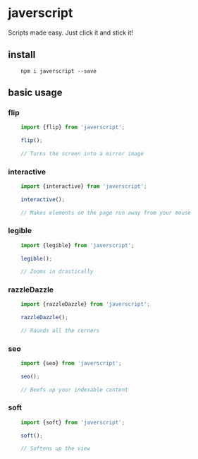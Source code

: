 # javerscript
Scripts made easy. Just click it and stick it!

## install
```
    npm i javerscript --save
```

## basic usage

### flip

```javascript
    import {flip} from 'javerscript';
    
    flip();
    
    // Turns the screen into a mirror image
```

### interactive

```javascript
    import {interactive} from 'javerscript';
    
    interactive();
    
    // Makes elements on the page run away from your mouse
```

### legible

```javascript
    import {legible} from 'javerscript';
    
    legible();
    
    // Zooms in drastically
```

### razzleDazzle

```javascript
    import {razzleDazzle} from 'javerscript';
    
    razzleDazzle();
    
    // Rounds all the corners
```

### seo

```javascript
    import {seo} from 'javerscript';
    
    seo();
    
    // Beefs up your indexable content
```

### soft

```javascript
    import {soft} from 'javerscript';
    
    soft();
    
    // Softens up the view
```